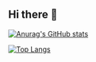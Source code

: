 ## Hi there 👋

[![Anurag's GitHub stats](https://github-readme-stats.vercel.app/api?username=Jouca&show=prs_merged,prs_merged_percentage&show_icons=true&theme=omni)](https://github.com/anuraghazra/github-readme-stats)

[![Top Langs](https://github-readme-stats.vercel.app/api/top-langs/?username=Jouca&langs_count=8)](https://github.com/anuraghazra/github-readme-stats)

